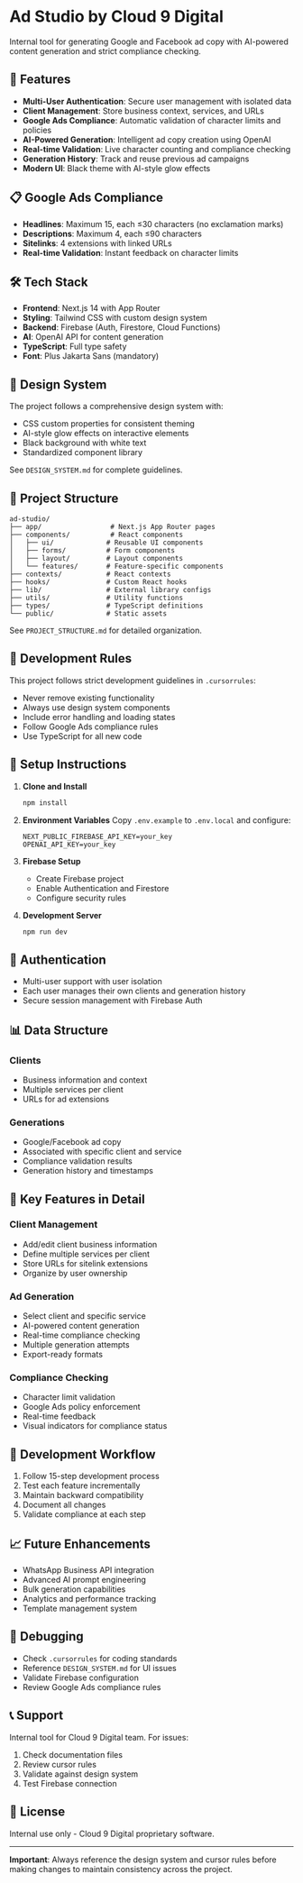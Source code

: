 # Ad Studio by Cloud 9 Digital

Internal tool for generating Google and Facebook ad copy with AI-powered content generation and strict compliance checking.

## 🚀 Features

- **Multi-User Authentication**: Secure user management with isolated data
- **Client Management**: Store business context, services, and URLs
- **Google Ads Compliance**: Automatic validation of character limits and policies
- **AI-Powered Generation**: Intelligent ad copy creation using OpenAI
- **Real-time Validation**: Live character counting and compliance checking
- **Generation History**: Track and reuse previous ad campaigns
- **Modern UI**: Black theme with AI-style glow effects

## 📋 Google Ads Compliance

- **Headlines**: Maximum 15, each ≤30 characters (no exclamation marks)
- **Descriptions**: Maximum 4, each ≤90 characters
- **Sitelinks**: 4 extensions with linked URLs
- **Real-time Validation**: Instant feedback on character limits

## 🛠 Tech Stack

- **Frontend**: Next.js 14 with App Router
- **Styling**: Tailwind CSS with custom design system
- **Backend**: Firebase (Auth, Firestore, Cloud Functions)
- **AI**: OpenAI API for content generation
- **TypeScript**: Full type safety
- **Font**: Plus Jakarta Sans (mandatory)

## 🎨 Design System

The project follows a comprehensive design system with:
- CSS custom properties for consistent theming
- AI-style glow effects on interactive elements
- Black background with white text
- Standardized component library

See `DESIGN_SYSTEM.md` for complete guidelines.

## 📁 Project Structure

```
ad-studio/
├── app/                 # Next.js App Router pages
├── components/          # React components
│   ├── ui/             # Reusable UI components
│   ├── forms/          # Form components
│   ├── layout/         # Layout components
│   └── features/       # Feature-specific components
├── contexts/           # React contexts
├── hooks/              # Custom React hooks
├── lib/                # External library configs
├── utils/              # Utility functions
├── types/              # TypeScript definitions
└── public/             # Static assets
```

See `PROJECT_STRUCTURE.md` for detailed organization.

## 🚦 Development Rules

This project follows strict development guidelines in `.cursorrules`:
- Never remove existing functionality
- Always use design system components
- Include error handling and loading states
- Follow Google Ads compliance rules
- Use TypeScript for all new code

## 🔧 Setup Instructions

1. **Clone and Install**
   ```bash
   npm install
   ```

2. **Environment Variables**
   Copy `.env.example` to `.env.local` and configure:
   ```
   NEXT_PUBLIC_FIREBASE_API_KEY=your_key
   OPENAI_API_KEY=your_key
   ```

3. **Firebase Setup**
   - Create Firebase project
   - Enable Authentication and Firestore
   - Configure security rules

4. **Development Server**
   ```bash
   npm run dev
   ```

## 🔐 Authentication

- Multi-user support with user isolation
- Each user manages their own clients and generation history
- Secure session management with Firebase Auth

## 📊 Data Structure

### Clients
- Business information and context
- Multiple services per client
- URLs for ad extensions

### Generations
- Google/Facebook ad copy
- Associated with specific client and service
- Compliance validation results
- Generation history and timestamps

## 🎯 Key Features in Detail

### Client Management
- Add/edit client business information
- Define multiple services per client
- Store URLs for sitelink extensions
- Organize by user ownership

### Ad Generation
- Select client and specific service
- AI-powered content generation
- Real-time compliance checking
- Multiple generation attempts
- Export-ready formats

### Compliance Checking
- Character limit validation
- Google Ads policy enforcement
- Real-time feedback
- Visual indicators for compliance status

## 🔄 Development Workflow

1. Follow 15-step development process
2. Test each feature incrementally
3. Maintain backward compatibility
4. Document all changes
5. Validate compliance at each step

## 📈 Future Enhancements

- WhatsApp Business API integration
- Advanced AI prompt engineering
- Bulk generation capabilities
- Analytics and performance tracking
- Template management system

## 🐛 Debugging

- Check `.cursorrules` for coding standards
- Reference `DESIGN_SYSTEM.md` for UI issues
- Validate Firebase configuration
- Review Google Ads compliance rules

## 📞 Support

Internal tool for Cloud 9 Digital team. For issues:
1. Check documentation files
2. Review cursor rules
3. Validate against design system
4. Test Firebase connection

## 📄 License

Internal use only - Cloud 9 Digital proprietary software.

---

**Important**: Always reference the design system and cursor rules before making changes to maintain consistency across the project. 